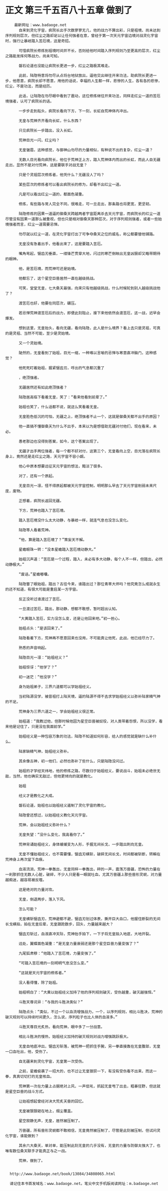 # 正文 第三千五百八十五章 做到了
        最新网址：www.badaoge.net
          自来到灵化宇宙，疯院长出手次数寥寥无几，他的战力不算出彩，只是祖境，尚未达到序列规则层次，但红尘之路却足以让任何强者在意，曾经于第一次天元宇宙边境对战灵化宇宙时，强行让暴岐踏入苦厄境，这是奇招。
      
          可惜疯院长修炼到祖境时间并不长，否则给他时间踏入序列规则乃至更高的层次，红尘之路能发挥何等战力，尚未可知。
      
          磐石论道也没能让疯院长更进一步，红尘之路极其难走。
      
          此前，陆隐特意将勿尽从点将台地狱放出，逼他交出继往开来功法，助疯院长更进一步，他愿意，疯院长却不愿意，用他的话说，幸福的人生都一样，悲惨的人生，各有各的悲惨，红尘，不是功法，而是经历。
      
          此话，让陆隐在勿尽眼中看到了震动，这位修炼继往开来功法，同样走红尘一道的苦厄境强者，认可了疯院长的话。
      
          一步步走到船头，疯院长看向下方，下一刻，长虹自荒神体内冲出。
      
          无皇与荒神齐齐看向长虹，什么东西？
      
          只见疯院长一步踏出，没入长虹。
      
          荒神目光一闪，红尘吗？
      
          无皇皱眉，这种感觉，与御神山勿尽的力量相似，有种说不出的复杂，红尘一道？
      
          无数人目光看向疯院长，他位于荒神正上方，踏入荒神体内而出的长虹，而此人自无疆走出，显然不是对付荒神，这是要联手对战无皇？
      
          只是个灵祖层次修炼者，他凭什么？无疆没人了吗？
      
          某些层次的修炼者可以看出疯院长的修为，却看不出红尘一道。
      
          凡是可以看出红尘一道的，都面色凝重。
      
          修炼，有些路与常人完全不同，很难走，可一旦走出，那条路也将更宽，更坚韧。
      
          陆隐修炼的因果一道逼的御桑天跨越两者宇宙距离杀去天元宇宙，而疯院长的红尘一道尽管没有因果一道那么被重视，但也只是相对御桑天那种层次，对于序列规则强者，或者一些始境强者而言，红尘一道需要忌惮。
      
          勿尽就以红尘一道，在灵化宇宙打出了可争夺桑天之位的威名，称公都要替他铺路。
      
          无皇没有急着出手，他看出来了，这是要踏入苦厄。
      
          嘴角弯起，锯齿刃垂直，一缕锋芒贯穿大地，闪过的寒芒倒映出无皇凶狠却又略带期待的眼神。
      
          他，是苦厄境，而荒神可还是始境。
      
          他都忘了，这个星空巨兽居然一直在越级挑战。
      
          可笑，堂堂无皇，七大桑天最强，向来只有他越级挑战，什么时候轮到别人越级挑战他了？
      
          渡苦厄也好，他要在同层次，碾压。
      
          若忌惮荒神渡苦厄后的战力，即便此刻阻止，接下来他依然会渡苦厄，这一战，迟早会爆发。
      
          想到这里，无皇抬头，看向无疆，看向陆隐，此人是什么境界？看上去只是灵祖，可真的是灵祖、当然不可能，至少是灵始境。
      
          又一个灵始境。
      
          陡然的，无皇看到了始祖，目光一缩，一种难以言喻的忌惮与寒意直冲脑门，这种感觉？
      
          他死死盯着始祖，握紧锯齿刃，呼出的气息都沉重了
      
          ，绝顶强者。
      
          无疆居然还有如此绝顶强者？
      
          陆隐居高临下看着无皇，笑了：“看来他看到前辈了。”
      
          始祖也笑了，什么话都不说，就这么笑看着无皇。
      
          无皇脸色低沉的可怕，无疆之上，绝顶强者不止一个，这就是御桑天都不出手的原因？
      
          他一直搞不懂御桑天为什么不出手，本来以为是想借助无疆对付他们，现在看来，未必。
      
          愚老那边也没得到答案，如今，这个答案出现了。
      
          无疆才出手两位强者，每一个都不好对付，这第三个，无皇看向上空，目光落在疯院长身上，竟然还是走红尘之路，天元宇宙不容小觑。
      
          他心中原本想要远征天元宇宙的想法，黯淡了很多。
      
          对了，还有一个原起。
      
          无皇目光一凛，怪不得原起都被天元宇宙控制，明明那么早去了天元宇宙削弱未来尺度，废物。
      
          正想着，疯院长返回无疆。
      
          下方，荒神也踏入了苦厄境。
      
          踏入苦厄境没什么太大动静，与暴岐一样，就连气息也没怎么变化。
      
          陆隐等人看着荒神。
      
          “他，算是踏入苦厄境了？”策妄天不解。
      
          星蟾眼珠一转：“没本星蟾踏入苦厄境动静大。”
      
          始祖沉声道：“苦厄是一个过程，踏入，未必有多大动静，每个人不一样，但踏出，必然动静极大。”
      
          “废话。”星蟾嘟囔。
      
          陆隐瞥了眼始祖，踏出？古往今来，谁踏出过？那位青草大师吗？他究竟怎么成就永生的还不知道，有很大可能是重启某一方宇宙。
      
          反正没听过谁渡过了苦厄。
      
          一旦渡过苦厄，踏出，那动静，想都不敢想，暂时超出认知。
      
          “大黄踏入苦厄，实力没怎么变，还是让他回来吧。”初一担心。
      
          始祖点头：“是该回来了。”
      
          陆隐看着下方，荒神再不愿意回来也没用，不可能真让他死，此战，他已经尽力了。
      
          熟悉的声音响起。
      
          陆隐目光一凛：“始祖经义？”
      
          始祖惊讶：“他学了？”
      
          初一迷茫：“他没学？”
      
          身为始祖弟子，三界六道都可以学始祖经义。
      
          当初陆源没学，被昔祖打上陆天境，逼的陆源不得不去求学始祖经义以弥补陆家精气神的不足。
      
          荒神身为三界六道之一，学会始祖经义很正常。
      
          始祖道：“我教过他，但那时候他因为星空巨兽被奴役，对人类带着怨恨，所以没学，看来他是记住了，只是没在我面前学。”
      
          始祖经义是一种包容万象的功法，陆隐不知道如何形容，给人的感觉就是缺什么补什么。
      
          陆家缺精气神，始祖经义弥补。
      
          其余像古神，初一他们，必然也弥补了些什么，只是陆隐没问过。
      
          始祖的才学经天纬地，他的修炼之路，尽数归于始祖经义，要说战斗，始祖未必绝世无敌，当然，他也确实无敌过，但他更倾向的就是教化。
      
          始祖
      
          经义才是教化之大成。
      
          磐石论道，始祖也以始祖经义遏制了灵化宇宙的教化。
      
          陆隐曾还想过，以始祖经义教化天元宇宙。
      
          荒神，会以始祖经义弥补什么？
      
          无皇失望：“没什么变化，我高看你了。”
      
          荒神背诵始祖经义，身体缓缓变为人形，手握无间长戈，一步踏出刺向无皇。
      
          无皇不懂始祖经义，也不需要懂，锯齿刃横斩，破碎无间长戈，时间都被斩断，转瞬在荒神身上再次留下血痕。
      
          血液流淌，荒神一拳轰出，无皇同样一拳轰出，砰的一声，震荡万兽疆，恐怖的力量在一刹那抓住无数人心脏，破碎，不少人只是看一眼就吐血，尤其万兽疆上那些兽形灵蜕，对力量越痴迷，越容易被反噬。
      
          这是绝对的力量对攻。
      
          无皇，倒退两步，落入下风。
      
          怎么可能？
      
          无皇横斩锯齿刃，荒神避都不避，锯齿刃划过体表，撕开巨大血口，他握住断裂的无间长戈横拍，拍在无皇后辈，无皇踉跄数步，回头，力量越来越大？
      
          锯齿刃斩过，血液直冲天际，荒神抬手拍下，一下子将无皇拍入地底，大地开裂。
      
          远处，翼蝶面色凝重：“是无皇力量衰弱还是那个星空巨兽力量变强了？”
      
          九尾狐肃穆：“他踏入了苦厄境，力量变强了。”
      
          “可踏入苦厄境的一刻明明气息没怎么变。”
      
          “这就是天元宇宙的修炼者。”
      
          没人看得懂，除了始祖。
      
          始祖明白了：“大黄以始祖经义加持了他的序列规则破灭，受伤越重，破灭越强悍。”
      
          斗胜天尊诧异：“与我的斗胜决类似？”
      
          陆隐点头：“类似，不过一个以血流增强战力，一个，以序列规则，相比斗胜决，荒神的破灭规则可以持续时间更久，怎么说，序列粒子也比人体的血液多。”
      
          斗胜天尊目光炙热，看向荒神，眼中多了一分战意。
      
          相比斗胜决的慢热，始祖经义加持的破灭规则对战力增强跳跃极大。
      
          无皇自地底冲出，锯齿刃斩落，被荒神一把抓住手腕，另一拳直接轰在无皇腹部，无皇一口血吐出，他，受伤了。
      
          自无疆来到灵化宇宙，无皇第一次受伤。
      
          之前，星蟾偷袭了一招大的，也不过让无皇狼狈一下，有没有受伤看不出来，而这一拳，真真切切打的无皇咳血。
      
          荒神第一次在力量上占据绝对上风，一声低吼，抓起无皇甩了出去，粗暴狂野，但这就是星空巨兽的战斗方式。
      
          让始祖想起曾经对决大荒炙天兽的回忆。
      
          无皇被狠狠砸在地上，烟尘覆盖。
      
          星空寂静无声，无皇，居然被压制了。
      
          万兽疆，所有兽形灵蜕都不敢相信，无皇竟然被压制了，尽管是此刻被压制，但试问灵化宇宙，谁能做到？
      
          其余六大桑天，单对单，能压制此刻无皇的几乎没有，无皇的力量与防御太强大了，也唯有数位桑天联手才能真正与之一战。
      
          荒神，做到了。
      
      
      http://www.badaoge.net/book/13084/34808065.html
      
      请记住本书首发域名：www.badaoge.net。笔尖中文手机版阅读网址：m.badaoge.net
